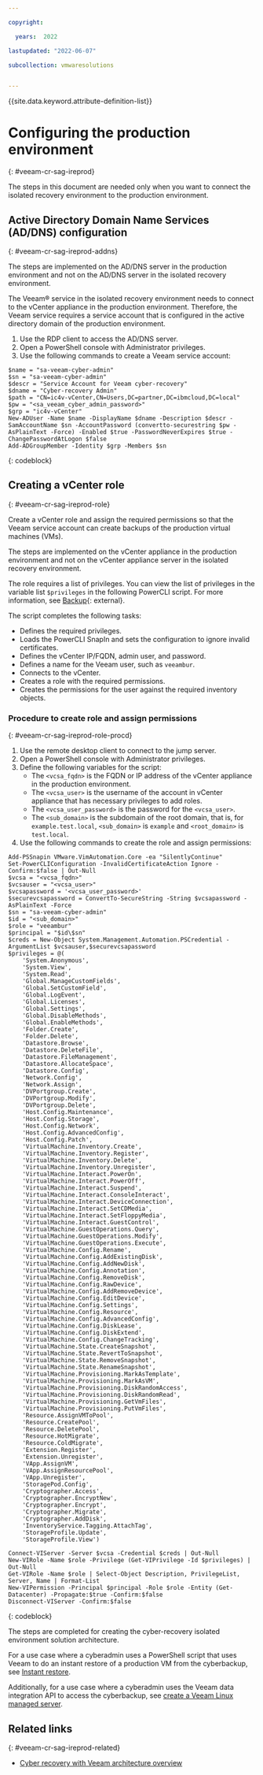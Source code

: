 ```yaml
---

copyright:

  years:  2022

lastupdated: "2022-06-07"

subcollection: vmwaresolutions


---
```


{{site.data.keyword.attribute-definition-list}}

# Configuring the production environment
{: #veeam-cr-sag-ireprod}

The steps in this document are needed only when you want to connect the isolated recovery environment to the production environment.

## Active Directory Domain Name Services (AD/DNS) configuration
{: #veeam-cr-sag-ireprod-addns}

The steps are implemented on the AD/DNS server in the production environment and not on the AD/DNS server in the isolated recovery environment.

The Veeam® service in the isolated recovery environment needs to connect to the vCenter appliance in the production environment. Therefore, the Veeam service requires a service account that is configured in the active directory domain of the production environment.

1. Use the RDP client to access the AD/DNS server.
2. Open a PowerShell console with Administrator privileges.
3. Use the following commands to create a Veeam service account:

```text
$name = "sa-veeam-cyber-admin"
$sn = "sa-veeam-cyber-admin"
$descr = "Service Account for Veeam cyber-recovery"
$dname = "Cyber-recovery Admin"
$path = "CN=ic4v-vCenter,CN=Users,DC=partner,DC=ibmcloud,DC=local"
$pw = "<sa_veeam_cyber_admin_password>"
$grp = "ic4v-vCenter"
New-ADUser -Name $name -DisplayName $dname -Description $descr -SamAccountName $sn -AccountPassword (convertto-securestring $pw -AsPlainText -Force) -Enabled $true -PasswordNeverExpires $true -ChangePasswordAtLogon $false
Add-ADGroupMember -Identity $grp -Members $sn
```
{: codeblock}

## Creating a vCenter role
{: #veeam-cr-sag-ireprod-role}

Create a vCenter role and assign the required permissions so that the Veeam service account can create backups of the production virtual machines (VMs).

The steps are implemented on the vCenter appliance in the production environment and not on the vCenter appliance server in the isolated recovery environment.

The role requires a list of privileges. You can view the list of privileges in the variable list `$privileges` in the following PowerCLI script. For more information, see [Backup](https://helpcenter.veeam.com/docs/backup/permissions/backup.html?ver=110){: external}.

The script completes the following tasks:

* Defines the required privileges.
* Loads the PowerCLI SnapIn and sets the configuration to ignore invalid certificates.
* Defines the vCenter IP/FQDN, admin user, and password.
* Defines a name for the Veeam user, such as `veeambur`.
* Connects to the vCenter.
* Creates a role with the required permissions.
* Creates the permissions for the user against the required inventory objects.

### Procedure to create role and assign permissions
{: #veeam-cr-sag-ireprod-role-procd}

1. Use the remote desktop client to connect to the jump server.
2. Open a PowerShell console with Administrator privileges.
3. Define the following variables for the script:
   * The `<vcsa_fqdn>` is the FQDN or IP address of the vCenter appliance in the production environment.
   * The `<vcsa_user>` is the username of the account in vCenter appliance that has necessary privileges to add roles.
   * The `<vcsa_user_password>` is the password for the `<vcsa_user>`.
   * The `<sub_domain>` is the subdomain of the root domain, that is, for `example.test.local`, `<sub_domain>` is `example` and `<root_domain>` is `test.local`.
4. Use the following commands to create the role and assign permissions:

```text
Add-PSSnapin VMware.VimAutomation.Core -ea "SilentlyContinue"
Set-PowerCLIConfiguration -InvalidCertificateAction Ignore -Confirm:$false | Out-Null
$vcsa = "<vcsa_fqdn>"
$vcsauser = "<vcsa_user>"
$vcsapassword = '<vcsa_user_password>'
$securevcsapassword = ConvertTo-SecureString -String $vcsapassword -AsPlainText -Force
$sn = "sa-veeam-cyber-admin"
$id = "<sub_domain>"
$role = "veeambur"
$principal = "$id\$sn"
$creds = New-Object System.Management.Automation.PSCredential -ArgumentList $vcsauser,$securevcsapassword
$privileges = @(
    'System.Anonymous',
    'System.View',
    'System.Read',
    'Global.ManageCustomFields',
    'Global.SetCustomField',
    'Global.LogEvent',
    'Global.Licenses',
    'Global.Settings',
    'Global.DisableMethods',
    'Global.EnableMethods',
    'Folder.Create',
    'Folder.Delete',
    'Datastore.Browse',
    'Datastore.DeleteFile',
    'Datastore.FileManagement',
    'Datastore.AllocateSpace',
    'Datastore.Config',
    'Network.Config',
    'Network.Assign',
    'DVPortgroup.Create',
    'DVPortgroup.Modify',
    'DVPortgroup.Delete',
    'Host.Config.Maintenance',
    'Host.Config.Storage',
    'Host.Config.Network',
    'Host.Config.AdvancedConfig',
    'Host.Config.Patch',
    'VirtualMachine.Inventory.Create',
    'VirtualMachine.Inventory.Register',
    'VirtualMachine.Inventory.Delete',
    'VirtualMachine.Inventory.Unregister',
    'VirtualMachine.Interact.PowerOn',
    'VirtualMachine.Interact.PowerOff',
    'VirtualMachine.Interact.Suspend',
    'VirtualMachine.Interact.ConsoleInteract',
    'VirtualMachine.Interact.DeviceConnection',
    'VirtualMachine.Interact.SetCDMedia',
    'VirtualMachine.Interact.SetFloppyMedia',
    'VirtualMachine.Interact.GuestControl',
    'VirtualMachine.GuestOperations.Query',
    'VirtualMachine.GuestOperations.Modify',
    'VirtualMachine.GuestOperations.Execute',
    'VirtualMachine.Config.Rename',
    'VirtualMachine.Config.AddExistingDisk',
    'VirtualMachine.Config.AddNewDisk',
    'VirtualMachine.Config.Annotation',
    'VirtualMachine.Config.RemoveDisk',
    'VirtualMachine.Config.RawDevice',
    'VirtualMachine.Config.AddRemoveDevice',
    'VirtualMachine.Config.EditDevice',
    'VirtualMachine.Config.Settings',
    'VirtualMachine.Config.Resource',
    'VirtualMachine.Config.AdvancedConfig',
    'VirtualMachine.Config.DiskLease',
    'VirtualMachine.Config.DiskExtend',
    'VirtualMachine.Config.ChangeTracking',
    'VirtualMachine.State.CreateSnapshot',
    'VirtualMachine.State.RevertToSnapshot',
    'VirtualMachine.State.RemoveSnapshot',
    'VirtualMachine.State.RenameSnapshot',
    'VirtualMachine.Provisioning.MarkAsTemplate',
    'VirtualMachine.Provisioning.MarkAsVM',
    'VirtualMachine.Provisioning.DiskRandomAccess',
    'VirtualMachine.Provisioning.DiskRandomRead',
    'VirtualMachine.Provisioning.GetVmFiles',
    'VirtualMachine.Provisioning.PutVmFiles',
    'Resource.AssignVMToPool',
    'Resource.CreatePool',
    'Resource.DeletePool',
    'Resource.HotMigrate',
    'Resource.ColdMigrate',
    'Extension.Register',
    'Extension.Unregister',
    'VApp.AssignVM',
    'VApp.AssignResourcePool',
    'VApp.Unregister',
    'StoragePod.Config',
    'Cryptographer.Access',
    'Cryptographer.EncryptNew',
    'Cryptographer.Encrypt',
    'Cryptographer.Migrate',
    'Cryptographer.AddDisk',
    'InventoryService.Tagging.AttachTag',
    'StorageProfile.Update',
    'StorageProfile.View')

Connect-VIServer -Server $vcsa -Credential $creds | Out-Null
New-VIRole -Name $role -Privilege (Get-VIPrivilege -Id $privileges) | Out-Null
Get-VIRole -Name $role | Select-Object Description, PrivilegeList, Server, Name | Format-List
New-VIPermission -Principal $principal -Role $role -Entity (Get-Datacenter) -Propagate:$true -Confirm:$false
Disconnect-VIServer -Confirm:$false
```
{: codeblock}

The steps are completed for creating the cyber-recovery isolated environment solution architecture.

For a use case where a cyberadmin uses a PowerShell script that uses Veeam to do an instant restore of a production VM from the cyberbackup, see [Instant restore](/docs/vmwaresolutions/?topic=vmwaresolutions-veeam-cr-sag-instantrestore).

Additionally, for a use case where a cyberadmin uses the Veeam data integration API to access the cyberbackup, see [create a Veeam Linux managed server](/docs/vmwaresolutions/?topic=vmwaresolutions-veeam-cr-sag-lnxmgdsvr).

## Related links
{: #veeam-cr-sag-ireprod-related}

* [Cyber recovery with Veeam architecture overview](/docs/vmwaresolutions/?topic=vmwaresolutions-veeam-cr-sa-overview)
